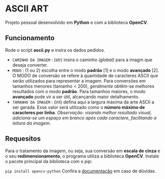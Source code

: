 # ASCII ART

Projeto pessoal desenvolvido em **Python** e com a biblioteca **OpenCV**.

## Funcionamento

Rode o script **ascii.py** e insira os dados pedidos. 

- `CAMINHO DA IMAGEM` : (str) insira o caminho *(global)* para a imagm que deseja converter.
- `MODO` : (1 ou 2) escolha entre o modo **padrão** \[1] e o modo **avançado** \[2]. O MODO de conversão se refere à quantidade de caracteres ASCII que serão utilizados para representar a imagem. Para conversões em tamanhos menores (tamanho < 200), *geralmente* obtêm-se melhores resultados com o modo **padrão**. Para tamanhos maiores, o modo **avançado** pode vir a ser útil, alcançando maior detalhamento.
- `TAMANHO DA IMAGEM` : (int) defina aqui a largura máxima da arte ASCII a ser gerada. Esse valor será utilizado como o **número máximo de caracteres por linha**. _Observação: visando melhor resultado visual, adiciona-se um espaço em branco após cada caractere, facilitando a leitura da imagem._

## Requesitos

Para o tratamento da imagem, ou seja, sua conversão em **escala de cinza** e o seu **redimensionamento**, o programa utiliza a biblioteca **OpenCV**.
Instale o pacote principal da biblioteca com o *pip*:

``
pip install opencv-python
``
Confira a [documentação](https://pypi.org/project/opencv-python/) em caso de dúvidas.

